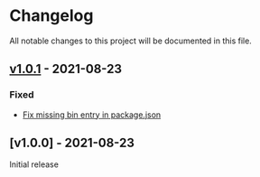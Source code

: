 # Changelog
All notable changes to this project will be documented in this file.

<a name="v1.0.1"></a>
## [v1.0.1](https://github.com/rubensworks/solid-node-interactive-auth.js/compare/v1.0.0...v1.0.1) - 2021-08-23

### Fixed
* [Fix missing bin entry in package.json](https://github.com/rubensworks/solid-node-interactive-auth.js/commit/215f98d87b26fa9c48505cc71b5206a5802f0ac5)

<a name="v1.0.0"></a>
## [v1.0.0] - 2021-08-23

Initial release
